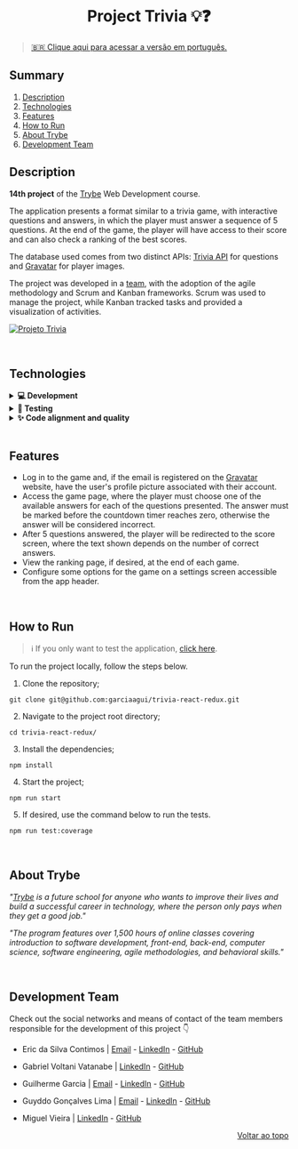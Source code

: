 <a name="readme-top"></a>

<h1 align="center">Project Trivia 💡❓</h1>

> [🇧🇷 Clique aqui para acessar a versão em português.](README_pt-br.md)

## Summary

<ol>
  <li><a href="#description">Description</a></li>
  <li><a href="#technologies">Technologies</a></li>
  <li><a href="#features">Features</a></li>
  <li><a href="#how-to-run">How to Run</a></li>
  <li><a href="#about-trybe">About Trybe</a></li>
  <li><a href="#development-team">Development Team</a></li>
</ol>

## Description

**14th project** of the [Trybe][trybe-site-url] Web Development course.

The application presents a format similar to a trivia game, with interactive questions and answers, in which the player must answer a sequence of 5 questions. At the end of the game, the player will have access to their score and can also check a ranking of the best scores.

The database used comes from two distinct APIs: [Trivia API](https://opentdb.com/api_config.php) for questions and [Gravatar](https://br.gravatar.com/site/implement/images/) for player images.

The project was developed in a <a href="#development-team">team</a>, with the adoption of the agile methodology and Scrum and Kanban frameworks. Scrum was used to manage the project, while Kanban tracked tasks and provided a visualization of activities.

[![Projeto Trivia][project-demo]][project-url]

<br/>

## Technologies

<details>
  <summary><strong>💻 Development </strong></summary><br />

- [HTML5][html5-url]
- [CSS3][css3-url]
- [JavaScript][javascript-url]
- [Bootstrap][bootstrap-url]
- [React.js][react-url]
- [React Router][react-router-url]
- [Redux][redux-url]

---

</details>

<details>
  <summary><strong>🧪 Testing </strong></summary><br />

- [Jest][jest-url]
- [React Testing Library][rtl-url]

---

</details>

<details>
  <summary><strong>✨ Code alignment and quality </strong></summary><br />

- [ESLint][eslint-url]
- [StyleLint][stylelint-url]

---

</details>

<br/>

## Features

<ul>
  <li>Log in to the game and, if the email is registered on the <a href="https://en.gravatar.com/">Gravatar</a> website, have the user's profile picture associated with their account.</li>
  <li>Access the game page, where the player must choose one of the available answers for each of the questions presented. The answer must be marked before the countdown timer reaches zero, otherwise the answer will be considered incorrect.</li>
  <li>After 5 questions answered, the player will be redirected to the score screen, where the text shown depends on the number of correct answers.</li>
  <li>View the ranking page, if desired, at the end of each game.</li>
  <li>Configure some options for the game on a settings screen accessible from the app header.</li>
</ul>

<br/>

## How to Run

> ℹ️ If you only want to test the application, [click here][project-url].

To run the project locally, follow the steps below.

1. Clone the repository;

```
git clone git@github.com:garciaagui/trivia-react-redux.git
```

2. Navigate to the project root directory;

```
cd trivia-react-redux/
```

3. Install the dependencies;

```
npm install
```

4. Start the project;

```
npm run start
```

5. If desired, use the command below to run the tests.

```
npm run test:coverage
```

<br/>

## About Trybe

_"[Trybe][trybe-site-url] is a future school for anyone who wants to improve their lives and build a successful career in technology, where the person only pays when they get a good job."_

_"The program features over 1,500 hours of online classes covering introduction to software development, front-end, back-end, computer science, software engineering, agile methodologies, and behavioral skills."_

<br/>

## Development Team

Check out the social networks and means of contact of the team members responsible for the development of this project 👇

- Eric da Silva Contimos | [Email][email-eric] - [LinkedIn][linkedin-eric] - [GitHub][github-eric]

- Gabriel Voltani Vatanabe | [LinkedIn][linkedin-gabriel] - [GitHub][github-gabriel]

- Guilherme Garcia | [Email][email-guilherme] - [LinkedIn][linkedin-guilherme] - [GitHub][github-guilherme]

- Guyddo Gonçalves Lima | [Email][email-guyddo] - [LinkedIn][linkedin-guyddo] - [GitHub][github-guyddo]

- Miguel Vieira | [LinkedIn][linkedin-miguel] - [GitHub][github-miguel]

<p align="right"><a href="#readme-top">Voltar ao topo</a></p>

<!-- MARKDOWN LINKS & IMAGES -->

[trybe-site-url]: https://www.betrybe.com/
[project-demo]: ./project-demo.gif
[project-url]: https://trivia-g5.vercel.app

<!-- Stacks URLs -->

[bootstrap-url]: https://getbootstrap.com/
[css3-url]: https://developer.mozilla.org/en-US/docs/Web/CSS
[eslint-url]: https://eslint.org/
[html5-url]: https://developer.mozilla.org/en-US/docs/Web/HTML
[javascript-url]: https://developer.mozilla.org/en-US/docs/Web/JavaScript
[jest-url]: https://jestjs.io/
[react-url]: https://reactjs.org/
[react-router-url]: https://reactrouter.com/en/main
[redux-url]: https://redux.js.org/
[rtl-url]: https://testing-library.com/docs/react-testing-library/intro/
[stylelint-url]: https://stylelint.io/

<!-- Contact Badges -->

[gmail-badge]: https://img.shields.io/badge/Gmail-D14836?style=for-the-badge&logo=gmail&logoColor=white
[linkedin-badge]: https://img.shields.io/badge/LinkedIn-0077B5?style=for-the-badge&logo=linkedin&logoColor=white
[github-badge]: https://img.shields.io/badge/GitHub-100000?style=for-the-badge&logo=github&logoColor=white
[instagram-badge]: https://img.shields.io/badge/Instagram-E4405F?style=for-the-badge&logo=instagram&logoColor=white

<!-- Contact URLs -->

[email-eric]: mailto:ericdasilva0@gmail.com
[linkedin-eric]: https://www.linkedin.com/in/eric-contimos/
[github-eric]: https://github.com/Eric-html
[linkedin-gabriel]: https://www.linkedin.com/in/gabrielvoltani/
[github-gabriel]: https://github.com/gabrielvoltani
[email-guilherme]: mailto:garciaguig@gmail.com
[linkedin-guilherme]: https://www.linkedin.com/in/garciaagui/
[github-guilherme]: https://github.com/garciaagui
[linkedin-miguel]: https://www.linkedin.com/in/miguel-vieira015/
[github-miguel]: https://github.com/mjggel
[email-guyddo]: mailto:guyddogl@gmail.com
[linkedin-guyddo]: https://www.linkedin.com/in/guyddogl/
[github-guyddo]: https://github.com/guyddogl
